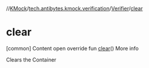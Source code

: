 //[KMock](../../../index.md)/[tech.antibytes.kmock.verification](../index.md)/[Verifier](index.md)/[clear](clear.md)



# clear
[common]
Content
open override fun [clear](clear.md)()
More info


Clears the Container
